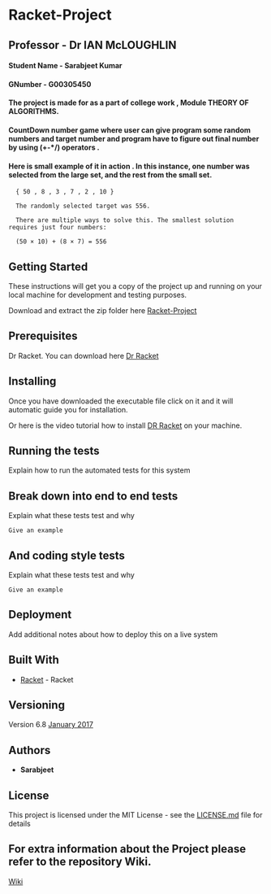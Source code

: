 # Racket-Project

##  Professor - Dr IAN McLOUGHLIN


#### Student Name - Sarabjeet Kumar
#### GNumber - G00305450
#### The project is made for as a part of college work , Module  THEORY OF ALGORITHMS.

#### CountDown number game where user can give program some random numbers and target number and program have to figure out final number by using (+-*/) operators .

#### Here is small example of it in action .  In this instance, one number was selected from the large set, and the rest from the small set.

```
  { 50 , 8 , 3 , 7 , 2 , 10 }
  
  The randomly selected target was 556.
  
  There are multiple ways to solve this. The smallest solution requires just four numbers:
  
  (50 × 10) + (8 × 7) = 556

```

## Getting Started

These instructions will get you a copy of the project up and running on your local machine for development and testing purposes. 

Download and extract the zip folder here [Racket-Project](https://github.com/sarbjeetkumar/Racket-Project/archive/master.zip)

## Prerequisites

Dr Racket. You can download here [Dr Racket](https://download.racket-lang.org/)


## Installing

Once you have downloaded the executable file click on it and it will automatic guide you for installation.

Or here is the video tutorial how to install [DR Racket](https://www.youtube.com/watch?v=UOqcLGGKVr8) on your machine. 



## Running the tests

Explain how to run the automated tests for this system

## Break down into end to end tests

Explain what these tests test and why

```
Give an example
```

## And coding style tests

Explain what these tests test and why

```
Give an example
```

## Deployment

Add additional notes about how to deploy this on a live system


## Built With

* [Racket](https://download.racket-lang.org/) - Racket 



## Versioning

Version 6.8 [January 2017](https://download.racket-lang.org/)


## Authors

* **Sarabjeet** 


## License

This project is licensed under the MIT License - see the [LICENSE.md](https://github.com/sarbjeetkumar/Racket-Project/blob/master/LICENSE) file for details



## For extra information about the Project please refer to the repository Wiki.

[Wiki](https://github.com/sarbjeetkumar/Racket-Project/wiki)



 

